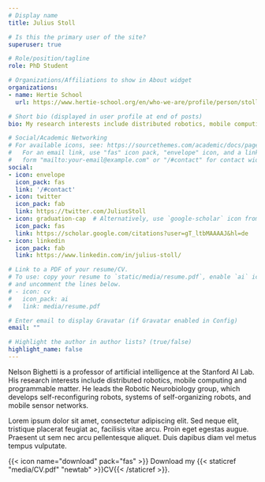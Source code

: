 ```yaml
---
# Display name
title: Julius Stoll

# Is this the primary user of the site?
superuser: true

# Role/position/tagline
role: PhD Student

# Organizations/Affiliations to show in About widget
organizations:
- name: Hertie School
  url: https://www.hertie-school.org/en/who-we-are/profile/person/stoll

# Short bio (displayed in user profile at end of posts)
bio: My research interests include distributed robotics, mobile computing and programmable matter.

# Social/Academic Networking
# For available icons, see: https://sourcethemes.com/academic/docs/page-builder/#icons
#   For an email link, use "fas" icon pack, "envelope" icon, and a link in the
#   form "mailto:your-email@example.com" or "/#contact" for contact widget.
social:
- icon: envelope
  icon_pack: fas
  link: '/#contact'
- icon: twitter
  icon_pack: fab
  link: https://twitter.com/JuliusStoll
- icon: graduation-cap  # Alternatively, use `google-scholar` icon from `ai` icon pack
  icon_pack: fas
  link: https://scholar.google.com/citations?user=gT_ltbMAAAAJ&hl=de
- icon: linkedin
  icon_pack: fab
  link: https://www.linkedin.com/in/julius-stoll/

# Link to a PDF of your resume/CV.
# To use: copy your resume to `static/media/resume.pdf`, enable `ai` icons in `params.toml`, 
# and uncomment the lines below.
# - icon: cv
#   icon_pack: ai
#   link: media/resume.pdf

# Enter email to display Gravatar (if Gravatar enabled in Config)
email: ""

# Highlight the author in author lists? (true/false)
highlight_name: false
---
```


Nelson Bighetti is a professor of artificial intelligence at the Stanford AI Lab. His research interests include distributed robotics, mobile computing and programmable matter. He leads the Robotic Neurobiology group, which develops self-reconfiguring robots, systems of self-organizing robots, and mobile sensor networks.

Lorem ipsum dolor sit amet, consectetur adipiscing elit. Sed neque elit, tristique placerat feugiat ac, facilisis vitae arcu. Proin eget egestas augue. Praesent ut sem nec arcu pellentesque aliquet. Duis dapibus diam vel metus tempus vulputate.

{{< icon name="download" pack="fas" >}} Download my {{< staticref "media/CV.pdf" "newtab" >}}CV{{< /staticref >}}.
